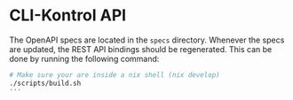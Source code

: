 # CLI-Kontrol API

The OpenAPI specs are located in the `specs` directory. Whenever the specs are updated, the REST API bindings should be regenerated. This can be done by running the following command:

```bash
# Make sure your are inside a nix shell (nix develop)
./scripts/build.sh
'''
```
